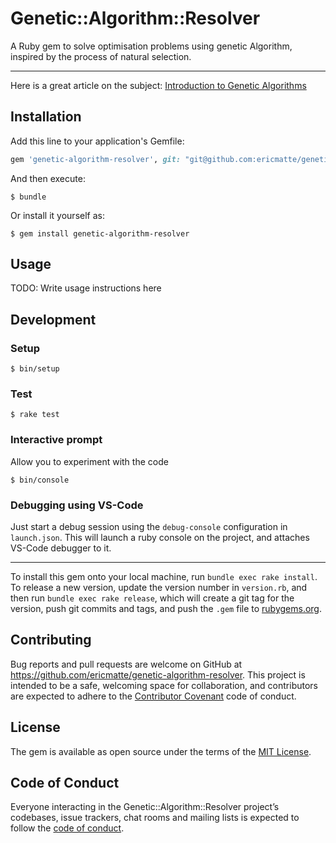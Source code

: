 # Genetic::Algorithm::Resolver

A Ruby gem to solve optimisation problems using genetic Algorithm, inspired by the process of natural selection.

---

Here is a great article on the subject: [Introduction to Genetic Algorithms](https://towardsdatascience.com/introduction-to-genetic-algorithms-including-example-code-e396e98d8bf3)

## Installation

Add this line to your application's Gemfile:

```ruby
gem 'genetic-algorithm-resolver', git: "git@github.com:ericmatte/genetic-algorithm-resolver.git"
```

And then execute:

    $ bundle

Or install it yourself as:

    $ gem install genetic-algorithm-resolver

## Usage

TODO: Write usage instructions here

## Development

### Setup

    $ bin/setup

### Test

    $ rake test

### Interactive prompt
Allow you to experiment with the code

    $ bin/console

### Debugging using VS-Code

Just start a debug session using the `debug-console` configuration in `launch.json`.
This will launch a ruby console on the project, and attaches VS-Code debugger to it.

---

To install this gem onto your local machine, run `bundle exec rake install`. To release a new version, update the version number in `version.rb`, and then run `bundle exec rake release`, which will create a git tag for the version, push git commits and tags, and push the `.gem` file to [rubygems.org](https://rubygems.org).

## Contributing

Bug reports and pull requests are welcome on GitHub at https://github.com/ericmatte/genetic-algorithm-resolver. This project is intended to be a safe, welcoming space for collaboration, and contributors are expected to adhere to the [Contributor Covenant](http://contributor-covenant.org) code of conduct.

## License

The gem is available as open source under the terms of the [MIT License](https://opensource.org/licenses/MIT).

## Code of Conduct

Everyone interacting in the Genetic::Algorithm::Resolver project’s codebases, issue trackers, chat rooms and mailing lists is expected to follow the [code of conduct](https://github.com/ericmatte/genetic-algorithm-resolver/blob/master/CODE_OF_CONDUCT.md).
